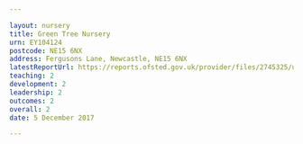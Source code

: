 ```yaml
---

layout: nursery
title: Green Tree Nursery
urn: EY104124
postcode: NE15 6NX
address: Fergusons Lane, Newcastle, NE15 6NX
latestReportUrl: https://reports.ofsted.gov.uk/provider/files/2745325/urn/EY104124.pdf
teaching: 2
development: 2
leadership: 2
outcomes: 2
overall: 2
date: 5 December 2017

---
```

